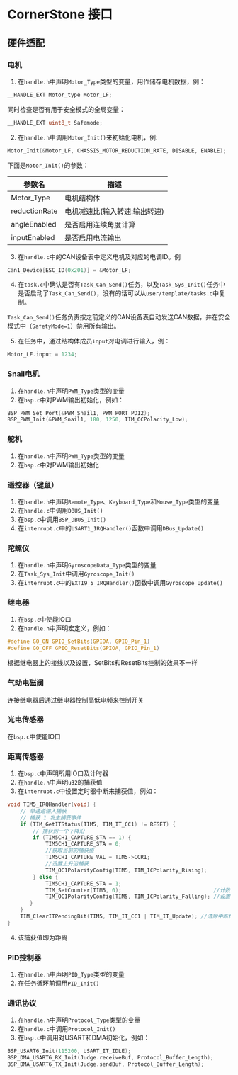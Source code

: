 # CornerStone 接口

## 硬件适配

### 电机
1. 在`handle.h`中声明`Motor_Type`类型的变量，用作储存电机数据，例：

```C
__HANDLE_EXT Motor_type Motor_LF;
```

同时检查是否有用于安全模式的全局变量：

```c
__HANDLE_EXT uint8_t Safemode;
```

2. 在`handle.h`中调用`Motor_Init()`来初始化电机，例:

```c
Motor_Init(&Motor_LF, CHASSIS_MOTOR_REDUCTION_RATE, DISABLE, ENABLE);
```

下面是`Motor_Init()`的参数：

| 参数名        | 描述                          |
| ------------- | ----------------------------- |
| Motor_Type    | 电机结构体                    |
| reductionRate | 电机减速比(输入转速:输出转速) |
| angleEnabled  | 是否启用连续角度计算          |
| inputEnabled  | 是否启用电流输出              |

3. 在`handle.c`中的CAN设备表中定义电机及对应的电调ID。例

```c
Can1_Device[ESC_ID(0x201)] = &Motor_LF;
```

4. 在`task.c`中确认是否有`Task_Can_Send()`任务，以及`Task_Sys_Init()`任务中是否启动了`Task_Can_Send()`，没有的话可以从`user/template/tasks.c`中复制。

`Task_Can_Send()`任务负责按之前定义的CAN设备表自动发送CAN数据，并在安全模式中（`SafetyMode=1`）禁用所有输出。

5. 在任务中，通过结构体成员`input`对电调进行输入，例：

```c
Motor_LF.input = 1234;
```


### Snail电机
1. 在`handle.h`中声明`PWM_Type`类型的变量
2. 在`bsp.c`中对PWM输出初始化，例如：
```C
BSP_PWM_Set_Port(&PWM_Snail1, PWM_PORT_PD12);
BSP_PWM_Init(&PWM_Snail1, 180, 1250, TIM_OCPolarity_Low);
```

### 舵机
1. 在`handle.h`中声明`PWM_Type`类型的变量
2. 在`bsp.c`中对PWM输出初始化

### 遥控器（键鼠）
1. 在`handle.h`中声明`Remote_Type`、`Keyboard_Type`和`Mouse_Type`类型的变量
2. 在`handle.c`中调用`DBUS_Init()`
3. 在`bsp.c`中调用`BSP_DBUS_Init()`
4. 在`interrupt.c`中的`USART1_IRQHandler()`函数中调用`DBus_Update()`

### 陀螺仪
1. 在`handle.h`中声明`GyroscopeData_Type`类型的变量
2. 在`Task_Sys_Init`中调用`Gyroscope_Init()`
3. 在`interrupt.c`中的`EXTI9_5_IRQHandler()`函数中调用`Gyroscope_Update()`

### 继电器
1. 在`bsp.c`中使能IO口
2. 在`handle.h`中声明宏定义，例如：  
```C
#define GO_ON GPIO_SetBits(GPIOA, GPIO_Pin_1)
#define GO_OFF GPIO_ResetBits(GPIOA, GPIO_Pin_1)
```
根据继电器上的接线以及设置，SetBits和ResetBits控制的效果不一样

### 气动电磁阀
连接继电器后通过继电器控制高低电频来控制开关

### 光电传感器
在`bsp.c`中使能IO口

### 距离传感器
1. 在`bsp.c`中声明所用IO口及计时器
2. 在`handle.h`中声明`u32`的捕获值
3. 在`interrupt.c`中设置定时器中断来捕获值，例如：  
```C
void TIM5_IRQHandler(void) {
    // 单通道输入捕获
    // 捕获 1 发生捕获事件
    if (TIM_GetITStatus(TIM5, TIM_IT_CC1) != RESET) {
        // 捕获到一个下降沿
        if (TIM5CH1_CAPTURE_STA == 1) {
            TIM5CH1_CAPTURE_STA = 0;
            //获取当前的捕获值
            TIM5CH1_CAPTURE_VAL = TIM5->CCR1;
            //设置上升沿捕获
            TIM_OC1PolarityConfig(TIM5, TIM_ICPolarity_Rising);
        } else {
            TIM5CH1_CAPTURE_STA = 1;
            TIM_SetCounter(TIM5, 0);                             //计数器清空
            TIM_OC1PolarityConfig(TIM5, TIM_ICPolarity_Falling); //设置下降沿捕获 
       }  
    }  
    TIM_ClearITPendingBit(TIM5, TIM_IT_CC1 | TIM_IT_Update); //清除中断标志位
}
```
4. 该捕获值即为距离

### PID控制器
1. 在`handle.h`中声明`PID_Type`类型的变量
1. 在任务循环前调用`PID_Init()`

### 通讯协议
1. 在`handle.h`中声明`Protocol_Type`类型的变量
2. 在`handle.c`中调用`Protocol_Init()`
3. 在`bsp.c`中调用对USART和DMA初始化，例如：  
```C
BSP_USART6_Init(115200, USART_IT_IDLE);
BSP_DMA_USART6_RX_Init(Judge.receiveBuf, Protocol_Buffer_Length);
BSP_DMA_USART6_TX_Init(Judge.sendBuf, Protocol_Buffer_Length);
```
